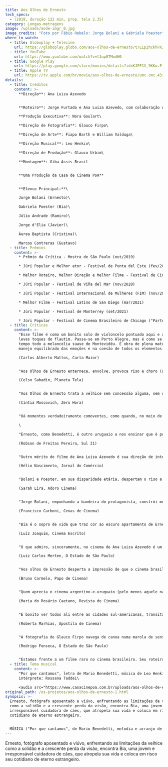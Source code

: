 ```yaml
---
title: Aos Olhos de Ernesto
tech_specs:
  - (2019, duração 122 min, prop. tela 2.35)
category: Longas-metragens
image: /uploads/aode-imgr_0.jpg
image_credits: "Foto por Fábio Rebelo: Jorge Bolani e Gabriela Poester"
where_to_watch:
  - title: Globoplay + Telecine
    url: https://globoplay.globo.com/aos-olhos-de-ernesto/t/LLp2hckhFK/
  - title: YouTube
    url: https://www.youtube.com/watch?v=t3up0TMmdH0
  - title: Google Play
    url: https://play.google.com/store/movies/details?id=KJPF1V_9KKw.P
  - title: Apple TV
    url: https://tv.apple.com/br/movie/aos-olhos-de-ernesto/umc.cmc.43i2dfhp2nb70tgk35w8bhapp
details:
  - title: Créditos
    content: >-
      **Direção**: Ana Luiza Azevedo


      **Roteiro**: Jorge Furtado e Ana Luiza Azevedo, com colaboração de Vicente Moreno e Miguel da Costa Franco\

      **Produção Executiva**: Nora Goulart\

      **Direção de Fotografia**: Glauco Firpo\

      **Direção de Arte**: Fiapo Barth e William Valduga\

      **Direção Musical**: Leo Henkin\

      **Direção de Produção**: Glauco Urbim\

      **Montagem**: Giba Assis Brasil


      **Uma Produção da Casa de Cinema PoA**


      **Elenco Principal:**\

      Jorge Bolani (Ernesto)\

      Gabriela Poester (Bia)\

      Júlio Andrade (Ramiro)\

      Jorge d'Elia (Javier)\

      Áurea Baptista (Cristina)\

      Marcos Contreras (Gustavo)
  - title: Prêmios
    content: >-
      * Prêmio da Crítica - Mostra de São Paulo (out/2019)

      * Júri Popular e Melhor ator - Festival de Punta del Este (fev/2020)

      * Melhor Roteiro, Melhor Direção e Melhor Filme - Festival de Cinema Brasileiro de Miami (Inffinito) (out/2020)

      * Júri Popular - Festival de Viña del Mar (nov/2020)

      * Júri Popular - Festival Internacional de Mulheres (FIM) (nov/2020)

      * Melhor Filme - Festival Latino de San Diego (mar/2021)

      * Júri Popular - Festival de Monterrey (set/2021)

      * Júri Popular - Festival de Cinema Brasileiro de Chicago ("Partners of the Americas") (dez/2021)
  - title: Críticas
    content: >-
      "Esse filme é como um bonito solo de violoncelo pontuado aqui e ali por
      leves toques de flautim. Passa-se em Porto Alegre, mas é como se mirasse o
      tempo todo a melancolia suave de Montevidéu. É obra de plena maturidade no
      manejo equilibrado das emoções e na coesão de todos os elementos."\

      (Carlos Alberto Mattos, Carta Maior)


      "Aos Olhos de Ernesto enternece, envolve, provoca riso e choro (até na mesma cena, dependendo de como anda sua sensibilidade nesta pandemia), surpreende, encanta."\

      (Celso Sabadin, Planeta Tela)


      "Aos Olhos de Ernesto trata a velhice sem concessão alguma, sem drama e sem clichê, apenas com a humanidade necessária."\

      (Cíntia Moscovich, Zero Hora)


      "Há momentos verdadeiramente comoventes, como quando, no meio de um sarau de poesia urbana lotado de jovens, Ernesto abre seu íntimo em público para recitar um poema de Mario Benedetti."(Bernardo Brum, Cineplayers)\

      \

      "Ernesto, como Benedetti, é outro uruguaio a nos ensinar que é possível superar as deficiências físicas, a decadência do corpo, se pudermos ter a sensibilidade de fazer nossos lutos e, saber que o amor vale a pena em qualquer momento de nossa cronologia."\

      (Robson de Freitas Pereira, Sul 21)


      "Outro mérito do filme de Ana Luiza Azevedo é sua direção de intérpretes, que faz com que as figuras dos personagens principais se transformem em seres humanos verdadeiros, graças também a Jorge Bolani e Gabriela Poester."\

      (Hélio Nascimento, Jornal do Comércio)


      "Bolani e Poester, em sua disparidade etária, despertam o riso a partir de um divertido choque entre gerações. Da parte dele, é impensável assistir a um clássico como Ladrões de Bicicleta em uma tela de celular; enquanto para Bia é um absurdo que Ernesto se refira à amada como 'estimada' na troca de cartas.\

      (Sarah Lira, Adoro Cinema)


      "Jorge Bolani, empunhando a bandeira do protagonista, constrói momentos de puro carisma e talento incondicionais, nos fazendo adentrar o universo de Ernesto."\

      (Francisco Carboni, Cenas de Cinema)


      "Bia é o sopro de vida que traz cor ao escuro apartamento de Ernesto. Um espaço fotografado por Firpo com tocante deslumbre em sua melancolia inicial. E como Poester se adapta bem na transição de importância da sua personagem ao enredo."\

      (Luiz Joaquim, Cinema Escrito)


      "O que admiro, sinceramente, no cinema de Ana Luiza Azevedo é um certo tom menor. Mesmo quando vai para Montevidéo e filma a rambla, o mar, não é muito diferente da sua Porto Alegre. Cidades provincianas, um mundo nos trilhos."\

      (Luiz Carlos Merten, O Estado de São Paulo)


      "Aos olhos de Ernesto desperta a impressão de que o cinema brasileiro finalmente consegue efetuar a imersão no estilo agridoce argentino-uruguaio que nos provoca tanta admiração e inveja."\

      (Bruno Carmelo, Papo de Cinema)


      "Quem aprecia o cinema argentino-e-uruguaio (pelo menos aquele narrativo, com personagens bem-construidos, humor fino e ótimos atores), vai encantar-se com Aos Olhos de Ernesto, o nosso assumido similiar do 'minimalismo melancólico' uruguaio."\

      (Maria do Rosário Caetano, Revista de Cinema)


      "É bonito ver todos ali entre as cidades sul-americanas, transitando pelo mapa na voz de Benedetti, no ritmo de Ruben Rada ('parecido com o ritmo brasileiro, mas diferente') e na interpretação de Caetano para a linda canção de Fitó Paez."\

      (Roberta Marhias, Apostila de Cinema)


      "A fotografia de Glauco Firpo navega de canoa numa marola de sensações leves, sem jamais exagerar no colorido, sem nunca perder - em sua precisão de relógio suíço - a medida do intimismo."\

      (Rodrigo Fonseca, O Estado de São Paulo)


      "Estamos frente a um filme raro no cinema brasileiro. Seu roteiro é uma rocha impenetrável, a direção de atores perfeita, e a serenidade de sua narrativa reforça o drama e o humor nos momentos corretos."(Júlio Ricardo da Rosa, Viagens imóveis)
  - title: Tema musical
    content: >-
      "Por que cantamos", letra de Mario Benedetti, música de Leo Henkin;
      intérprete: Rossana Taddei\

      <audio src="https://www.casacinepoa.com.br/uploads/aos-olhos-de-ernesto.mp3" controls />
original_path: /os-projetos/aos-olhos-de-ernesto-1.html
synopsis: >-
  Ernesto, fotógrafo aposentado e viúvo, enfrentando as limitações da velhice
  como a solidão e a crescente perda da visão, encontra Bia, uma jovem e
  irresponsável cuidadora de cães, que atropela sua vida e coloca em risco seu
  cotidiano de eterno estrangeiro.


  MÚSICA ("Por que cantamos", de Mario Benedetti, melodia e arranjo de Leo Henkin; voz: Rossana Taddei)
---
```

Ernesto, fotógrafo aposentado e viúvo, enfrentando as limitações da velhice como a solidão e a crescente perda da visão, encontra Bia, uma jovem e irresponsável cuidadora de cães, que atropela sua vida e coloca em risco seu cotidiano de eterno estrangeiro.